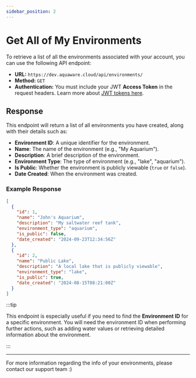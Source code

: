 ```yaml
---
sidebar_position: 2
---
```


# Get All of My Environments

To retrieve a list of all the environments associated with your account, you can use the following API endpoint:

- **URL:** `https://dev.aquaware.cloud/api/environments/`
- **Method:** `GET`
- **Authentication:** You must include your JWT **Access Token** in the request headers. Learn more about [JWT tokens here](../user-management/jwt-tokens.md).

## Response

This endpoint will return a list of all environments you have created, along with their details such as:

- **Environment ID**: A unique identifier for the environment.
- **Name**: The name of the environment (e.g., "My Aquarium").
- **Description**: A brief description of the environment.
- **Environment Type**: The type of environment (e.g., "lake", "aquarium").
- **Is Public**: Whether the environment is publicly viewable (`true` or `false`).
- **Date Created**: When the environment was created.

### Example Response

```json
[
  {
    "id": 1,
    "name": "John's Aquarium",
    "description": "My saltwater reef tank",
    "environment_type": "aquarium",
    "is_public": false,
    "date_created": "2024-09-23T12:34:56Z"
  },
  {
    "id": 2,
    "name": "Public Lake",
    "description": "A local lake that is publicly viewable",
    "environment_type": "lake",
    "is_public": true,
    "date_created": "2024-08-15T08:21:00Z"
  }
]
```

:::tip

This endpoint is especially useful if you need to find the **Environment ID** for a specific environment. You will need the environment ID when performing further actions, such as adding water values or retrieving detailed information about the environment.

:::

---

For more information regarding the info of your environments, please contact our support team :)
